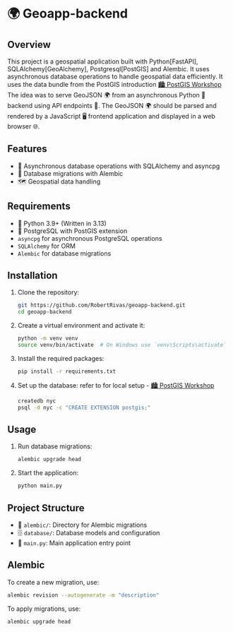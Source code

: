 # 🌍 Geoapp-backend

## Overview

This project is a geospatial application built with Python[FastAPI], SQLAlchemy[GeoAlchemy], Postgresql[PostGIS] and Alembic. It uses asynchronous database operations to handle geospatial data efficiently.
It uses the data bundle from the PostGIS introduction [🏙️ PostGIS Workshop](https://postgis.net/workshops/postgis-intro/index.html)
The idea was to serve GeoJSON 🌍 from an asynchronous Python 🐍 backend using API endpoints 🚀.
The GeoJSON 🌍 should be parsed and rendered by a JavaScript 🖥️ frontend application and displayed in a web browser 🌐.
## Features

- 🚀 Asynchronous database operations with SQLAlchemy and asyncpg
- 🔄 Database migrations with Alembic
- 🗺️ Geospatial data handling

## Requirements

- 🐍 Python 3.9+ (Written in 3.13)
- 🐘 PostgreSQL with PostGIS extension
- `asyncpg` for asynchronous PostgreSQL operations
- `SQLAlchemy` for ORM
- `Alembic` for database migrations

## Installation

1. Clone the repository:

    ```sh
    git https://github.com/RobertRivas/geoapp-backend.git
    cd geoapp-backend
    ```

2. Create a virtual environment and activate it:

    ```sh
    python -m venv venv
    source venv/bin/activate  # On Windows use `venv\Scripts\activate`
    ```

3. Install the required packages:

    ```sh
    pip install -r requirements.txt
    ```

4. Set up the database:
refer to for local setup - [🏙️ PostGIS Workshop](https://postgis.net/workshops/postgis-intro/index.html)
    ```sh
    createdb nyc
    psql -d nyc -c "CREATE EXTENSION postgis;"
    ```


## Usage

1. Run database migrations:

    ```sh
    alembic upgrade head
    ```

2. Start the application:

    ```sh
    python main.py
    ```

## Project Structure

- 📂 `alembic/`: Directory for Alembic migrations
- 🗄️ `database/`: Database models and configuration
- 🚀 `main.py`: Main application entry point

## Alembic

To create a new migration, use:

```sh
alembic revision --autogenerate -m "description"
```

To apply migrations, use:

```sh
alembic upgrade head
```



